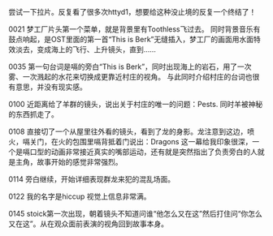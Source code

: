 尝试一下拉片。反复看了很多次httyd1，想要给这种没止境的反复一个终结了！

0021
梦工厂片头第一个菜单，就是背景里有Toothless飞过去。
同时背景音乐有鼓点响起，是OST里面的第一首“This is Berk”无缝插入，梦工厂的画面用水面特效淡去，变成海上的飞行、上升镜头，直到……

0035
第一句台词是嗝的旁白“This is Berk”，同时出现海上的岩石，用了一次雾、一次溅起的水花来切换成更靠近村庄的视角。
与此同时介绍村庄的台词也很有意思，并没有现实感。

0100
近距离给了羊群的镜头，说出关于村庄的唯一的问题：Pests. 同时羊被神秘的东西抓走了。

0108
直接切了一个从屋里往外看的镜头，看到了龙的身影。龙注意到这边，喷火，嗝关门，在火的包围里嗝背抵着门说出：Dragons
这一幕给我印象很深，一个是嗝口型的动画非常接近真实的嘴部运动，还有就是突然指出了负责旁白的人就是主角，故事开始的感觉非常强烈。

0114
旁白继续，开始详细表现群龙来犯的混乱场面。

0122
我的名字是hiccup
视觉上信息非常满。

0145
stoick第一次出现，朝着镜头不知道问谁“他怎么又在这”然后打住问“你怎么又在这”。从在观众面前表演的视角回到故事本身。




